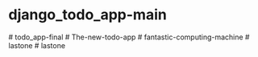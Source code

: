 # django_todo_app-main
 
#   t o d o _ a p p - f i n a l  
 #   T h e - n e w - t o d o - a p p  
 #   f a n t a s t i c - c o m p u t i n g - m a c h i n e  
 #   l a s t o n e  
 #   l a s t o n e  
 